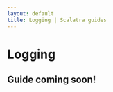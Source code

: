 ```yaml
---
layout: default
title: Logging | Scalatra guides
---
```


<div class="page-header">
  <h1>Logging</h1>
</div>

## Guide coming soon! ##
